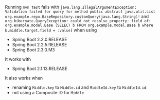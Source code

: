 Running `mvn test` fails with `java.lang.IllegalArgumentException: Validation failed for query for method public abstract java.util.List org.example.repo.BaseRepository.customQuery(java.lang.String)!` and `org.hibernate.QueryException: could not resolve property: field of: org.example.model.Base [SELECT b FROM org.example.model.Base b where b.middle.target.field = :value]` when using
- Spring Boot 2.2.0.RELEASE
- Spring Boot 2.2.5.RELEASE
- Spring Boot 2.3.0.M3                              

It works with
- Spring Boot 2.1.13.RELEASE

It also works when
- renaming `Middle.key` to `Middle.id` and `MiddleId.key` to `MiddleId.id`
- not using a Composite ID for `Middle`
